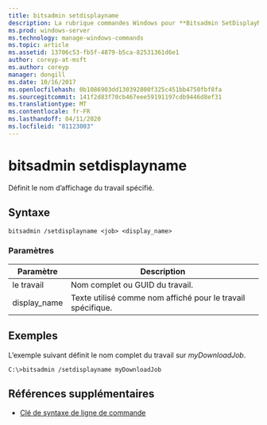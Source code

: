 ```yaml
---
title: bitsadmin setdisplayname
description: La rubrique commandes Windows pour **Bitsadmin SetDisplayName**, qui définit le nom complet du travail spécifié.
ms.prod: windows-server
ms.technology: manage-windows-commands
ms.topic: article
ms.assetid: 13706c53-fb5f-4879-b5ca-82531361d6e1
author: coreyp-at-msft
ms.author: coreyp
manager: dongill
ms.date: 10/16/2017
ms.openlocfilehash: 0b1086903dd130392800f325c451bb4750fbf8fa
ms.sourcegitcommit: 141f2d83f70cb467eee59191197cdb9446d8ef31
ms.translationtype: MT
ms.contentlocale: fr-FR
ms.lasthandoff: 04/11/2020
ms.locfileid: "81123003"
---
```

# <a name="bitsadmin-setdisplayname"></a>bitsadmin setdisplayname

Définit le nom d’affichage du travail spécifié.

## <a name="syntax"></a>Syntaxe

```
bitsadmin /setdisplayname <job> <display_name>
```

### <a name="parameters"></a>Paramètres

| Paramètre | Description |
| --------- | ----------- |
| le travail | Nom complet ou GUID du travail. |
| display_name | Texte utilisé comme nom affiché pour le travail spécifique. |

## <a name="examples"></a>Exemples

L’exemple suivant définit le nom complet du travail sur *myDownloadJob*.

```
C:\>bitsadmin /setdisplayname myDownloadJob
```

## <a name="additional-references"></a>Références supplémentaires

- [Clé de syntaxe de ligne de commande](command-line-syntax-key.md)